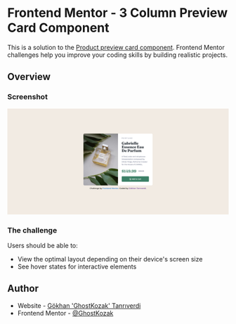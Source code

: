 # Frontend Mentor - 3 Column Preview Card Component

This is a solution to the [Product preview card component](https://www.frontendmentor.io/challenges/product-preview-card-component-GO7UmttRfa). Frontend Mentor challenges help you improve your coding skills by building realistic projects. 

## Overview

### Screenshot

![Screenshot of the project](./screenshot.png)

### The challenge

Users should be able to:

- View the optimal layout depending on their device's screen size
- See hover states for interactive elements

## Author

- Website - [Gökhan 'GhostKozak' Tanrıverdi](https://www.kozak.work)
- Frontend Mentor - [@GhostKozak](https://www.frontendmentor.io/profile/GhostKozak)